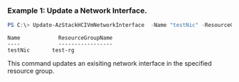 ### Example 1: Update a Network Interface.
```powershell
PS C:\> Update-AzStackHCIVmNetworkInterface  -Name "testNic" -ResourceGroupName "test-rg" -Tag "@{TagName = TagValue }"
```

```output
Name            ResourceGroupName
----            -----------------
testNic       test-rg
```

This command updates an exisiting network interface in the specified resource group.
